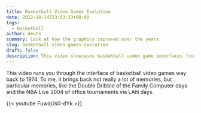 ```yaml
---
title: Basketball Video Games Evolution
date: 2022-10-14T23:03:33+08:00
tags:
  - basketball
author: deuts
summary: Look at how the graphics improved over the years.
slug: basketball-video-games-evolution
draft: false
description: This video showcases basketball video game interfaces from 1974, bringing back memories of Double Dribble and NBA Live 2004 office LAN tournaments.
---
```


This video runs you through the interface of basketball video games way back to 1974. To me, it brings back not really a lot of memories, but particular memories, like the Double Dribble of the Family Computer days and the NBA Live 2004 of office tournaments via LAN days.
  
{{< youtube FuwqUs0-dYk >}}
